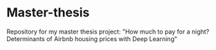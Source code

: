 # Master-thesis

Repository for my master thesis project: "How much to pay for a night? Determinants of Airbnb housing prices with Deep Learning"